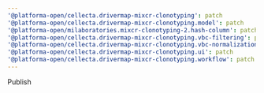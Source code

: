 ```yaml
---
'@platforma-open/cellecta.drivermap-mixcr-clonotyping': patch
'@platforma-open/cellecta.drivermap-mixcr-clonotyping.model': patch
'@platforma-open/milaboratories.mixcr-clonotyping-2.hash-column': patch
'@platforma-open/cellecta.drivermap-mixcr-clonotyping.vbc-filtering': patch
'@platforma-open/cellecta.drivermap-mixcr-clonotyping.vbc-normalization': patch
'@platforma-open/cellecta.drivermap-mixcr-clonotyping.ui': patch
'@platforma-open/cellecta.drivermap-mixcr-clonotyping.workflow': patch
---
```


Publish
